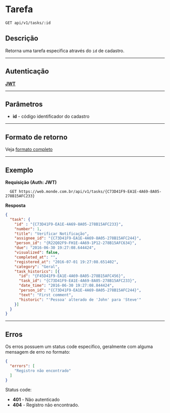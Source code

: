 # Tarefa

    GET api/v1/tasks/:id

## Descrição
Retorna uma tarefa especifica através do `id` de cadastro.

***

## Autenticação
**[JWT](../authentication/POST_auth_token.md)**

***

## Parâmetros

  - **id** - código identificador do cadastro

***

## Formato de retorno

  Veja [formato completo](v1/full_format.md#tarefas)

***

## Exemplo

  **Requisição (Auth: JWT)**

      GET https://web.monde.com.br/api/v1/tasks/{C73D41F9-EA1E-4A69-8A05-278B15AFC233}

  **Resposta**
  ``` json
  {
    "task": {
      "id" : "{C73D41F9-EA1E-4A69-8A05-278B15AFC233}",
      "number": 1,
      "title": "Verificar Notificação",
      "assignee_id": "{C73D41F9-EA1E-4A69-8A05-278B15AFC244}",
      "person_id": "{R22Q02F9-FH1E-4A69-1P12-278B15AFC634}",
      "due": "2016-06-30 19:27:08.644424",
      "visualized": false,
      "completed_at": "",
      "registered_at": "2016-07-01 19:27:08.651402",
      "category": "Geral",
      "task_historics": [{
        "id": "{F45D41F9-EA1E-4A69-8A05-278B15AFC456}",
        "task_id": "{C73D41F9-EA1E-4A69-8A05-278B15AFC233}",
        "date_time": "2016-06-30 19:27:08.844424",
        "person_id": "{C73D41F9-EA1E-4A69-8A05-278B15AFC244}",
        "text": "First comment",
        "historic": "'Pessoa' alterado de 'John' para 'Steve'"
      }]
    }
  }
  ```

***

## Erros
  Os erros possuem um status code especifico, geralmente com alguma mensagem de erro no formato:
  ``` json
  {
    "errors": [
      "Registro não encontrado"
    ]
  }
  ```

  Status code:
  - **401** - Não autenticado
  - **404** - Registro não encontrado.
